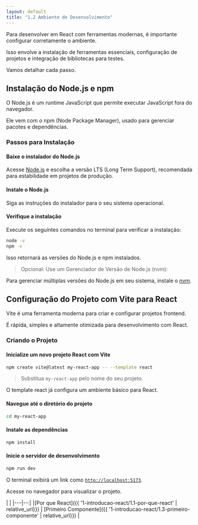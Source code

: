 ```yaml
---
layout: default
title: "1.2 Ambiente de Desenvolvimento"
---
```


Para desenvolver em React com ferramentas modernas, é importante configurar corretamente o ambiente.

Isso envolve a instalação de ferramentas essenciais, configuração de projetos e integração de bibliotecas para testes.

Vamos detalhar cada passo.

## Instalação do Node.js e npm

O Node.js é um runtime JavaScript que permite executar JavaScript fora do navegador.

Ele vem com o npm (Node Package Manager), usado para gerenciar pacotes e dependências.

### Passos para Instalação

#### Baixe o instalador do Node.js

Acesse [Node.js](https://nodejs.org/pt) e escolha a versão LTS (Long Term Support), recomendada para estabilidade em projetos de produção.

#### Instale o Node.js

Siga as instruções do instalador para o seu sistema operacional.

#### Verifique a instalação

Execute os seguintes comandos no terminal para verificar a instalação:

```bash
node -v
npm -v
```

Isso retornará as versões do Node.js e npm instalados.

> Opcional: Use um Gerenciador de Versão de Node.js (nvm):

Para gerenciar múltiplas versões do Node.js em seu sistema, instale o [nvm](https://github.com/nvm-sh/nvm).

## Configuração do Projeto com Vite para React

Vite é uma ferramenta moderna para criar e configurar projetos frontend.

É rápida, simples e altamente otimizada para desenvolvimento com React.

### Criando o Projeto

#### Inicialize um novo projeto React com Vite

```bash
npm create vite@latest my-react-app -- --template react
```

> Substitua `my-react-app` pelo nome do seu projeto.

O template react já configura um ambiente básico para React.

#### Navegue até o diretório do projeto

```bash
cd my-react-app
```

#### Instale as dependências

```bash
npm install
```

#### Inicie o servidor de desenvolvimento

```bash
npm run dev
```

O terminal exibirá um link como [`http://localhost:5173`](http://localhost:5173).

Acesse no navegador para visualizar o projeto.

| |
|---|--:|
|[Por que React]({{ '1-introducao-react/1.1-por-que-react' | relative_url}}) | [Primeiro Componente]({{ '1-introducao-react/1.3-primeiro-componente' | relative_url}}) |
